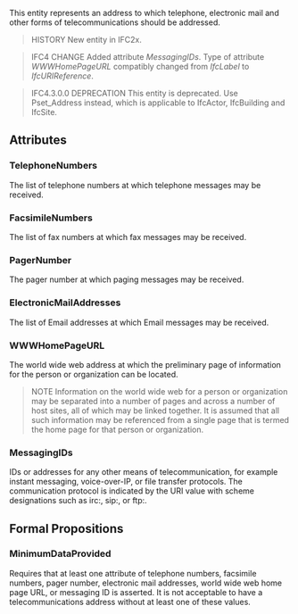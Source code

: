 This entity represents an address to which telephone, electronic mail and other forms of telecommunications should be addressed.

<!-- end of short definition -->


> HISTORY New entity in IFC2x.

> IFC4 CHANGE Added attribute _MessagingIDs_. Type of attribute _WWWHomePageURL_ compatibly changed from _IfcLabel_ to _IfcURIReference_.

> IFC4.3.0.0 DEPRECATION This entity is deprecated. Use Pset_Address instead, which is applicable to IfcActor, IfcBuilding and IfcSite.

## Attributes

### TelephoneNumbers
The list of telephone numbers at which telephone messages may be received.

### FacsimileNumbers
The list of fax numbers at which fax messages may be received.

### PagerNumber
The pager number at which paging messages may be received.

### ElectronicMailAddresses
The list of Email addresses at which Email messages may be received.

### WWWHomePageURL
The world wide web address at which the preliminary page of information for the person or organization can be located.
> NOTE Information on the world wide web for a person or organization may be separated into a number of pages and across a number of host sites, all of which may be linked together. It is assumed that all such information may be referenced from a single page that is termed the home page for that person or organization.

### MessagingIDs
IDs or addresses for any other means of telecommunication, for example instant messaging, voice-over-IP, or file transfer protocols. The communication protocol is indicated by the URI value with scheme designations such as irc:, sip:, or ftp:.

## Formal Propositions

### MinimumDataProvided
Requires that at least one attribute of telephone numbers, facsimile numbers, pager number, electronic mail addresses, world wide web home page URL, or messaging ID is asserted. It is not acceptable to have a telecommunications address without at least one of these values.
